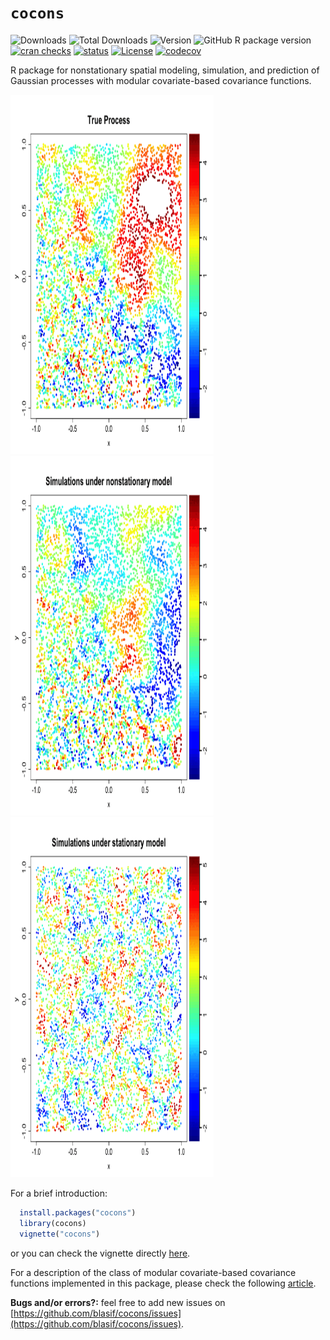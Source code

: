 `cocons`
================================================================================
![Downloads](https://cranlogs.r-pkg.org/badges/last-month/cocons) 
![Total Downloads](https://cranlogs.r-pkg.org/badges/grand-total/cocons)
![Version](https://www.r-pkg.org/badges/version/cocons)
![GitHub R package version](https://img.shields.io/github/r-package/v/blasif/cocons)
[![cran checks](https://badges.cranchecks.info/worst/cocons.svg)](https://cran.r-project.org/web/checks/check_results_cocons.html)
[![status](https://tinyverse.netlify.app/badge/cocons)](https://CRAN.R-project.org/package=cocons)
[![License](https://img.shields.io/cran/l/cocons)](http://www.gnu.org/licenses/gpl-3.0.html)
[![codecov](https://codecov.io/gh/blasif/cocons/graph/badge.svg?token=U54AL8VKNE)](https://codecov.io/gh/blasif/cocons)

R package for nonstationary spatial modeling, simulation, and prediction of Gaussian processes with modular covariate-based covariance functions.

<!-- set width, height, or both -->
<img src="gifs/true_model.gif" alt="True Process" width="325" height="575" /> <img src="gifs/ns_model.gif" alt="Nonstationary Model" width="325" height="575" /> <img src="gifs/classic_model.gif" alt="Stationary Model" width="325" height="576" />

For a brief introduction:
``` R
  install.packages("cocons")
  library(cocons)
  vignette("cocons")
```

or you can check the vignette directly [here](https://github.com/blasif/cocons/blob/main/inst/doc/cocons.pdf).

For a description of the class of modular covariate-based covariance functions implemented in this package, please check the following [article](https://arxiv.org/abs/2410.16716#).

**Bugs and/or errors?:** feel free to add new issues on [https://github.com/blasif/cocons/issues](https://github.com/blasif/cocons/issues).
